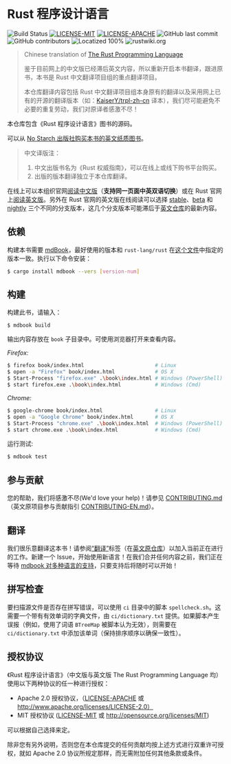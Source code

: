 # Rust 程序设计语言

![Build Status](https://github.com/rust-lang-cn/book-cn/workflows/CI/badge.svg)
[![LICENSE-MIT](https://img.shields.io/badge/license-MIT-green)](https://raw.githubusercontent.com/rust-lang-cn/book-cn/master/LICENSE-MIT)
[![LICENSE-APACHE](https://img.shields.io/badge/license-Apache%202-blue)](https://raw.githubusercontent.com/rust-lang-cn/book-cn/master/LICENSE-APACHE)
![GitHub last commit](https://img.shields.io/github/last-commit/rust-lang-cn/book-cn?color=gold)
![GitHub contributors](https://img.shields.io/github/contributors/rust-lang-cn/book-cn?color=pink)
![Locatized 100%](https://img.shields.io/badge/localized-100%25-purple)
![rustwiki.org](https://img.shields.io/website?up_message=rustwiki.org&url=https%3A%2F%2Frustwiki.org)

> Chinese translation of [The Rust Programming Language][github-en]
>
> 鉴于目前网上的中文版已经滞后英文内容，所以重新开启本书翻译，跟进原书，本书是 Rust 中文翻译项目组的重点翻译项目。
>
> 本仓库翻译内容包括 Rust 中文翻译项目组本身原有的翻译以及采用网上已有的开源的翻译版本（如：[KaiserY/trpl-zh-cn][KaiserY] 译本），我们尽可能避免不必要的重复劳动，我们对原译者感激不尽！

[github-en]: https://github.com/rust-lang/book
[KaiserY]: https://github.com/KaiserY/trpl-zh-cn

本仓库包含《Rust 程序设计语言》图书的源码。

可以从 [No Starch 出版社购买本书的英文纸质图书][nostarch]。

> 中文译版注：
>
> 1. 中文出版书名为《Rust 权威指南》，可以在线上或线下购书平台购买。
> 2. 出版的版本翻译独立于本仓库翻译。

[nostarch]: https://nostarch.com/rust

在线上可以本组织官网[阅读中文版][book-cn]（**支持同一页面中英双语切换**）或在 Rust 官网上[阅读英文版][book-en]。另外在 Rust 官网的英文版在线阅读可以选择 [stable]、[beta] 和 [nightly] 三个不同的分支版本，这几个分支版本可能滞后于[英文仓库][github-en]的最新内容。

[book-cn]: https://rustwiki.org/zh-CN/book
[book-en]: https://doc.rust-lang.org/book/
[github-en]: https://github.com/rust-lang/book
[stable]: https://doc.rust-lang.org/stable/book/
[beta]: https://doc.rust-lang.org/beta/book/
[nightly]: https://doc.rust-lang.org/nightly/book/

## 依赖

构建本书需要 [mdBook]，最好使用的版本和 `rust-lang/rust` 在[这个文件][rust-mdbook]中指定的版本一致。执行以下命令安装：

[mdBook]: https://github.com/rust-lang-nursery/mdBook
[rust-mdbook]: https://github.com/rust-lang/rust/blob/master/src/tools/rustbook/Cargo.toml

```bash
$ cargo install mdbook --vers [version-num]
```

## 构建

构建此书，请输入：

```
$ mdbook build
```

输出内容存放在 `book` 子目录中。可使用浏览器打开来查看内容。

_Firefox:_

```bash
$ firefox book/index.html                       # Linux
$ open -a "Firefox" book/index.html             # OS X
$ Start-Process "firefox.exe" .\book\index.html # Windows (PowerShell)
$ start firefox.exe .\book\index.html           # Windows (Cmd)
```

_Chrome:_

```bash
$ google-chrome book/index.html                 # Linux
$ open -a "Google Chrome" book/index.html       # OS X
$ Start-Process "chrome.exe" .\book\index.html  # Windows (PowerShell)
$ start chrome.exe .\book\index.html            # Windows (Cmd)
```

运行测试:

```bash
$ mdbook test
```

## 参与贡献

您的帮助，我们将感激不尽(We'd love your help)！请参见 [CONTRIBUTING.md][contrib-cn]（英文原项目参与贡献指引 [CONTRIBUTING-EN.md][contrib]）。

[contrib-cn]: https://github.com/rust-lang-cn/book-cn/blob/master/CONTRIBUTING.md
[contrib]: https://github.com/rust-lang/book/blob/main/CONTRIBUTING.md

## 翻译

我们很乐意翻译这本书！请参阅[“翻译”][Translations]标签（在[英文原仓库][github-en]）以加入当前正在进行的工作。新建一个 Issue，开始使用新语言！在我们合并任何内容之前，我们正在等待 [mdbook 对多种语言的支持][mdbook support]，只要支持后将随时可以开始！

[github-en]: https://github.com/rust-lang/book
[Translations]: https://github.com/rust-lang/book/issues?q=is%3Aopen+is%3Aissue+label%3ATranslations
[mdbook support]: https://github.com/rust-lang-nursery/mdBook/issues/5

## 拼写检查

要扫描源文件是否存在拼写错误，可以使用 `ci` 目录中的脚本 `spellcheck.sh`。这需要一个带有有效单词的字典文件，由 `ci/dictionary.txt` 提供。如果脚本产生误报（例如，使用了词语 `BTreeMap` 被脚本认为无效），则需要在 `ci/dictionary.txt` 中添加该单词（保持排序顺序以确保一致性）。

## 授权协议

《Rust 程序设计语言》（中文版与英文版 The Rust Programming Language 均） 使用以下两种协议的任一种进行授权：

* Apache 2.0 授权协议，（[LICENSE-APACHE](LICENSE-APACHE) 或 http://www.apache.org/licenses/LICENSE-2.0）
* MIT 授权协议 ([LICENSE-MIT](LICENSE-MIT) 或 http://opensource.org/licenses/MIT)

可以根据自己选择来定。

除非您有另外说明，否则您在本仓库提交的任何贡献均按上述方式进行双重许可授权，就如 Apache 2.0 协议所规定那样，而无需附加任何其他条款或条件。
